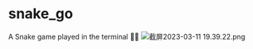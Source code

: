 # snake_go
A Snake game played in the terminal 🐍🐍
![截屏2023-03-11 19.39.22.png](..%2F..%2F..%2FDesktop%2F%E6%88%AA%E5%B1%8F2023-03-11%2019.39.22.png)